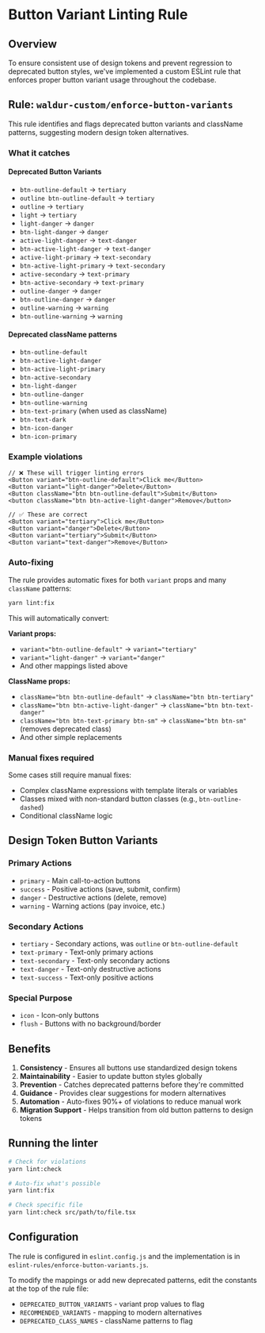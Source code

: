 <!-- EXTERNAL DOCUMENT
Source: https://code.opennodecloud.com/waldur/waldur-homeport.git
Branch: develop
Remote Path: docs//button-variant-linting.md
Local Path: docs/developer-guide/ui
Last Sync: 2025-10-30T12:53:31.625249

WARNING: This file is automatically synchronized from the source repository.
DO NOT EDIT this file directly. Changes will be overwritten.
Edit the source at: https://code.opennodecloud.com/waldur/waldur-homeport.git/-/tree/develop/docs//button-variant-linting.md
-->


# Button Variant Linting Rule

## Overview

To ensure consistent use of design tokens and prevent regression to deprecated button styles, we've implemented a custom ESLint rule that enforces proper button variant usage throughout the codebase.

## Rule: `waldur-custom/enforce-button-variants`

This rule identifies and flags deprecated button variants and className patterns, suggesting modern design token alternatives.

### What it catches

#### Deprecated Button Variants

- `btn-outline-default` → `tertiary`
- `outline btn-outline-default` → `tertiary`
- `outline` → `tertiary`
- `light` → `tertiary`
- `light-danger` → `danger`
- `btn-light-danger` → `danger`
- `active-light-danger` → `text-danger`
- `btn-active-light-danger` → `text-danger`
- `active-light-primary` → `text-secondary`
- `btn-active-light-primary` → `text-secondary`
- `active-secondary` → `text-primary`
- `btn-active-secondary` → `text-primary`
- `outline-danger` → `danger`
- `btn-outline-danger` → `danger`
- `outline-warning` → `warning`
- `btn-outline-warning` → `warning`

#### Deprecated className patterns

- `btn-outline-default`
- `btn-active-light-danger`
- `btn-active-light-primary`
- `btn-active-secondary`
- `btn-light-danger`
- `btn-outline-danger`
- `btn-outline-warning`
- `btn-text-primary` (when used as className)
- `btn-text-dark`
- `btn-icon-danger`
- `btn-icon-primary`

### Example violations

```tsx
// ❌ These will trigger linting errors
<Button variant="btn-outline-default">Click me</Button>
<Button variant="light-danger">Delete</Button>
<Button className="btn btn-outline-default">Submit</Button>
<button className="btn btn-active-light-danger">Remove</button>

// ✅ These are correct
<Button variant="tertiary">Click me</Button>
<Button variant="danger">Delete</Button>
<Button variant="tertiary">Submit</Button>
<Button variant="text-danger">Remove</Button>
```

### Auto-fixing

The rule provides automatic fixes for both `variant` props and many `className` patterns:

```bash
yarn lint:fix
```

This will automatically convert:

**Variant props:**

- `variant="btn-outline-default"` → `variant="tertiary"`
- `variant="light-danger"` → `variant="danger"`
- And other mappings listed above

**ClassName props:**

- `className="btn btn-outline-default"` → `className="btn btn-tertiary"`
- `className="btn btn-active-light-danger"` → `className="btn btn-text-danger"`
- `className="btn btn-text-primary btn-sm"` → `className="btn btn-sm"` (removes deprecated class)
- And other simple replacements

### Manual fixes required

Some cases still require manual fixes:

- Complex className expressions with template literals or variables
- Classes mixed with non-standard button classes (e.g., `btn-outline-dashed`)
- Conditional className logic

## Design Token Button Variants

### Primary Actions

- `primary` - Main call-to-action buttons
- `success` - Positive actions (save, submit, confirm)
- `danger` - Destructive actions (delete, remove)
- `warning` - Warning actions (pay invoice, etc.)

### Secondary Actions

- `tertiary` - Secondary actions, was `outline` or `btn-outline-default`
- `text-primary` - Text-only primary actions
- `text-secondary` - Text-only secondary actions
- `text-danger` - Text-only destructive actions
- `text-success` - Text-only positive actions

### Special Purpose

- `icon` - Icon-only buttons
- `flush` - Buttons with no background/border

## Benefits

1. **Consistency** - Ensures all buttons use standardized design tokens
2. **Maintainability** - Easier to update button styles globally
3. **Prevention** - Catches deprecated patterns before they're committed
4. **Guidance** - Provides clear suggestions for modern alternatives
5. **Automation** - Auto-fixes 90%+ of violations to reduce manual work
6. **Migration Support** - Helps transition from old button patterns to design tokens

## Running the linter

```bash
# Check for violations
yarn lint:check

# Auto-fix what's possible
yarn lint:fix

# Check specific file
yarn lint:check src/path/to/file.tsx
```

## Configuration

The rule is configured in `eslint.config.js` and the implementation is in `eslint-rules/enforce-button-variants.js`.

To modify the mappings or add new deprecated patterns, edit the constants at the top of the rule file:

- `DEPRECATED_BUTTON_VARIANTS` - variant prop values to flag
- `RECOMMENDED_VARIANTS` - mapping to modern alternatives
- `DEPRECATED_CLASS_NAMES` - className patterns to flag
